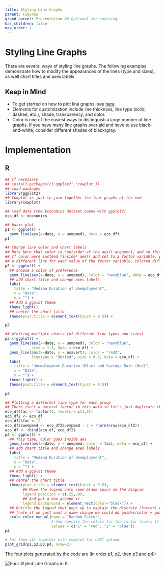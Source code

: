 ```yaml
---
title: Styling Line Graphs
parent: Figures
grand_parent: Presentation ## Optional for indexing
has_children: false
nav_order: 1
---
```


# Styling Line Graphs 

There are several ways of styling line graphs. The following examples demonstrate how to modify the appearances of the lines 
(type and sizes), as well chart titles and axes labels.   

## Keep in Mind
- To get started on how to plot line graphs, see [here](https://lost-stats.github.io/Presentation/Figures/line_graph_with_labels_at_the_beginning_or_end.html).
- Elements for customization include line thickness, line type (solid, dashed, etc.), shade, transparency, and color.
- Color is one of the easiest ways to distinguish a large number of line graphs. If you have many line graphs overlaid and have to use black-and-white, consider different shades of black/gray.

# Implementation 

## R
```r
## If necessary
## install.packages(c('ggplot2','cowplot'))
## load packages
library(ggplot2)
## Cowplot is just to join together the four graphs at the end
library(cowplot)

## load data (the Economics dataset comes with ggplot2) 
eco_df <- economics

## basic plot
p1 <- ggplot() +
  geom_line(aes(x=date, y = uempmed), data = eco_df)
p1

## Change line color and chart labels 
## Note here that color is *outside* of the aes() argument, and so this will color the line
## If color were instead *inside* aes() and set to a factor variable, ggplot would create
## a different line for each value of the factor variable, colored differently.
p2 <- ggplot() +
  ## choose a color of preference
  geom_line(aes(x=date, y = uempmed), color = "navyblue", data = eco_df) +
  ## add chart title and change axes labels
  labs(
    title = "Median Duration of Unemployment", 
    x = "Date",
    y = "") +
  ## Add a ggplot theme
  theme_light()
  ## center the chart title
  theme(plot.title = element_text(hjust = 0.5)) +

p2

## plotting multiple charts (of different line types and sizes)
p3 <-ggplot() +
  geom_line(aes(x=date, y = uempmed), color = "navyblue", 
            size = 1.5, data = eco_df) +
  geom_line(aes(x=date, y = psavert), color = "red2", 
            linetype = "dotted", size = 0.8, data = eco_df) +
  labs(
    title = "Unemployment Duration (Blue) and Savings Rate (Red)", 
    x = "Date",
    y = "") +
  theme_light() +
  theme(plot.title = element_text(hjust = 0.5))
  
p3

## Plotting a different line type for each group
## There isn't a natural factor in this data so let's just duplicate the data and make one up
eco_df$fac <- factor(1, levels = c(1,2))
eco_df2 <- eco_df
eco_df2$fac <- 2
eco_df2$uempmed <- eco_df2$uempmed - 2 + rnorm(nrow(eco_df2))
eco_df <- rbind(eco_df, eco_df2)
p4 <- ggplot() +
  ## This time, color goes inside aes
  geom_line(aes(x=date, y = uempmed, color = fac), data = eco_df) +
  ## add chart title and change axes labels
  labs(
    title = "Median Duration of Unemployment", 
    x = "Date",
    y = "") +
  ## Add a ggplot theme
  theme_light() +
  ## center the chart title
  theme(plot.title = element_text(hjust = 0.5),
        ## Move the legend onto some blank space on the diagram
        legend.position = c(.25,.8),
        ## And put a box around it
        legend.background = element_rect(color="black")) +
  ## Retitle the legend that pops up to explain the discrete (factor) difference in colors
  ## (note if we just want a name change we could do guides(color = guide_legend(title = 'Random Factor')) instead)
  scale_color_manual(name = "Random Factor",
                     # And specify the colors for the factor levels (1 and 2) by hand if we like
                     values = c("1" = "red", "2" = "blue"))
p4

# Put them all together with cowplot for LOST upload
plot_grid(p1,p2,p3,p4, nrow=2)
```
The four plots generated by the code are (in order p1, p2, then p3 and p4):

![Four Styled Line Graphs in R](https://github.com/LOST-STATS/lost-stats.github.io/raw/source/Presentation/Images/Styling-Line-Graphs/styling_line_graphs_R.png)

